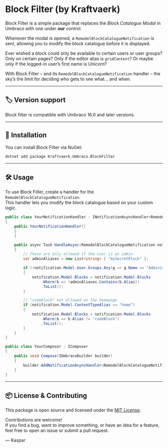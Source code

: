 # Block Filter (by Kraftvaerk)

Block Filter is a simple package that replaces the *Block Catalogue Modal* in Umbraco with one under **our** control.

Whenever the modal is opened, a `RemodelBlockCatalogueNotification` is sent, allowing you to modify the block catalogue before it is displayed.

Ever wished a block could only be available to certain users or user groups? Only on certain pages? Only if the editor alias is `gridContent`? Or maybe only if the logged-in user’s first name is *Unicorn*?  

With Block Filter – and its `RemodelBlockCatalogueNotification` handler – the sky’s the limit for deciding who gets to see what… and when.

---

## 🏷️ Version support

Block filter is compatible with Umbraco 16.0 and later versions.

---

## 🚀 Installation
You can install Block Filter via NuGet:

```bash
dotnet add package Kraftvaerk.Umbraco.BlockFilter
```

---

## 🛠️ Usage
To use Block Filter, create a handler for the `RemodelBlockCatalogueNotification`.  
This handler lets you modify the block catalogue based on your custom logic.

```csharp
public class YourNotificationHandler : INotificationAsyncHandler<RemodelBlockCatalogueNotification>
{
    public YourNotificationHandler()
    {
    }

    public async Task HandleAsync(RemodelBlockCatalogueNotification notification, CancellationToken cancellationToken)
    {
        // These are only allowed if the user is an admin
        var adminAliases = new List<string> { "mySecretBlock" };

        if (!notification.Model.User.Groups.Any(g => g.Name == "Administrators"))
        {
            notification.Model.Blocks = notification.Model.Blocks
                .Where(b => !adminAliases.Contains(b.Alias))
                .ToList();
        }

        // "codeBlock" not allowed on the homepage
        if (notification.Model.ContentTypeAlias == "home")
        {
            notification.Model.Blocks = notification.Model.Blocks
                .Where(b => b.Alias != "codeBlock")
                .ToList();
        }
    }
}

public class YourComposer : IComposer
{
    public void Compose(IUmbracoBuilder builder)
    {
        builder.AddNotificationAsyncHandler<RemodelBlockCatalogueNotification, YourNotificationHandler>();
    }
}
```

---

## 📦 License & Contributing

This package is open source and licensed under the [MIT License](https://opensource.org/licenses/MIT).

Contributions are welcome!  
If you find a bug, want to improve something, or have an idea for a feature, feel free to open an issue or submit a pull request.

— Kaspar
